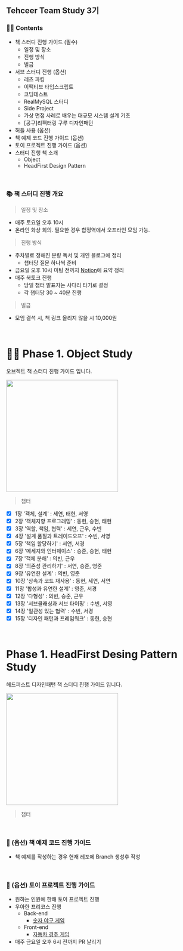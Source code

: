 ## Tehceer Team Study 3기 

### 🙌🏻 Contents

- 책 스터디 진행 가이드 (필수)
  - 일정 및 장소
  - 진행 방식
  - 벌금
- 서브 스터디 진행 (옵션)
  - 레츠 파킹
  - 이팩티브 타입스크립트
  - 코딩테스트 
  - RealMySQL 스터디
  - Side Project
  - 가상 면접 사례로 배우는 대규모 시스템 설계 기초
  - [공구]리팩터링 구루 디자인패턴
- 허들 사용 (옵션)
- 책 예제 코드 진행 가이드 (옵션)
- 토이 프로젝트 진행 가이드 (옵션)
- 스터디 진행 책 소개
  - Object
  - HeadFirst Design Pattern

<br />

### 📚 책 스터디 진행 개요

> 일정 및 장소

- 매주 토요일 오후 10시
- 온라인 화상 회의. 필요한 경우 합정역에서 오프라인 모임 가능.

> 진행 방식

- 주차별로 정해진 분량 독서 및 개인 블로그에 정리
  - 챕터당 질문 하나씩 준비
- 금요일 오후 10시 미팅 전까지 [Notion](https://amusing-find-09e.notion.site/3-a586353319444ca2926c1d18f0fa8333)에 요약 정리
- 매주 북토크 진행
  - 당일 챕터 발표자는 사다리 타기로 결정
  - 각 챕터당 30 ~ 40분 진행

> 벌금

- 모임 결석 시, 책 링크 올리지 않을 시 10,000원

<br />

# 🏃🏻 Phase 1. Object Study

오브젝트 책 스터디 진행 가이드 입니다.

<image src="./image/object.png" width="300" />

> 챕터

- [x] 1장 '객체, 설계' : 세연, 태현, 서영
- [x] 2장 '객체지향 프로그래밍' : 동현, 승현, 태현
- [x] 3장 '역할, 책임, 협력' : 세연, 근우, 수빈
- [x] 4장 '설계 품질과 트레이드오프' : 수빈, 서영
- [x] 5장 '책임 할당하기' : 서연, 서경
- [x] 6장 '메세지와 인터페이스' : 승준, 승현, 태현
- [x] 7장 '객체 분해' : 의빈, 근우
- [x] 8장 '의존성 관리하기' : 서연, 승준, 영준
- [x] 9장 '유연한 설계' : 의빈, 영준
- [x] 10장 '상속과 코드 재사용' : 동현, 세연, 서연
- [x] 11장 '합성과 유연한 설계' : 영준, 서경
- [x] 12장 '다형성' : 의빈, 승준, 근우
- [x] 13장 '서브클래싱과 서브 타이핑' : 수빈, 서영
- [x] 14장 '일관성 있는 협력' : 수빈, 서경
- [x] 15장 '디자인 패턴과 프레임워크' : 동현, 승현

<br />

# Phase 1. HeadFirst Desing Pattern Study

헤드퍼스트 디자인패턴 책 스터디 진행 가이드 입니다.

<image src="https://www.hanbit.co.kr/data/books/B6113501223_l.jpg" width="300" />

> 챕터

<br />

### 📝 (옵션) 책 예제 코드 진행 가이드

- 책 예제를 작성하는 경우 현재 레포에 Branch 생성후 작성

<br />

### 🧸 (옵션) 토이 프로젝트 진행 가이드

- 원하는 인원에 한해 토이 프로젝트 진행
- 우아한 프리코스 진행
  - Back-end
    - [숫자 야구 게임](https://github.com/techeer-sv/java-baseball-precourse)
  - Front-end
    - [자동차 경주 게임]()
- 매주 금요일 오후 6시 전까지 PR 날리기

<br />

